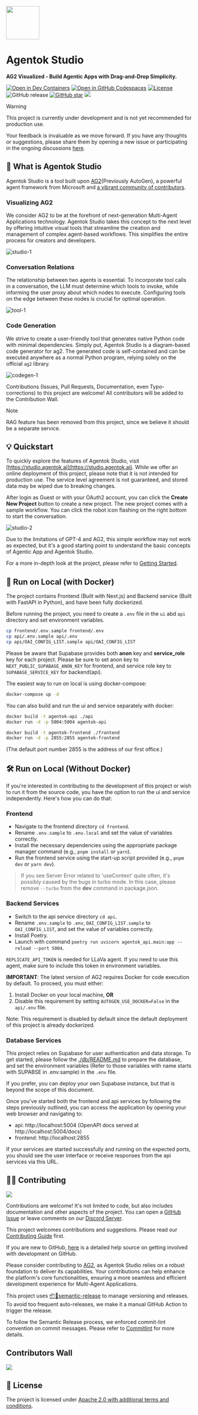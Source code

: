 <img src="./frontend/public/logo.png" width="90" />

# Agentok Studio

**AG2 Visualized - Build Agentic Apps with Drag-and-Drop Simplicity.**

[![Open in Dev Containers](https://img.shields.io/static/v1?label=Dev%20Containers&message=Open&color=blue&logo=visualstudiocode)](https://vscode.dev/redirect?url=vscode://ms-vscode-remote.remote-containers/cloneInVolume?url=https://github.com/dustland/agentok)
[![Open in GitHub Codespaces](https://img.shields.io/badge/Codespaces-Open-blue?style=flat&logo=github)](https://codespaces.new/dustland/agentok)
[![License](https://img.shields.io/badge/License-Apache_2.0-blue.svg)](https://opensource.org/licenses/Apache-2.0)
![GitHub release](https://img.shields.io/github/v/release/dustland/agentok)
[![GitHub star](https://img.shields.io/github/stars/dustland/agentok?style=flat&logo=github&color=black&labelColor=gray)](https://star-history.com/#dustland/agentok)
[![](https://dcbadge.limes.pink/api/server/xBQxwRSWfm?style=social&timestamp=20240705)](https://discord.gg/xBQxwRSWfm)

> [!Warning]
> This project is currently under development and is not yet recommended for production use.
>
> Your feedback is invaluable as we move forward. If you have any thoughts or suggestions, please share them by opening a new issue or participating in the ongoing discussions [here](https://github.com/hughlv/agentok/issues/160).

## 🌟 What is Agentok Studio

Agentok Studio is a tool built upon [AG2](https://github.com/ag2ai/ag2)(Previously AutoGen), a powerful agent framework from Microsoft and [a vibrant community of contributors](https://github.com/ag2ai/ag2?tab=readme-ov-file#contributors-wall).

### Visualizing AG2

We consider AG2 to be at the forefront of next-generation Multi-Agent Applications technology. Agentok Studio takes this concept to the next level by offering intuitive visual tools that streamline the creation and management of complex agent-based workflows. This simplifies the entire process for creators and developers.

![studio-1](./website/static/img/screenshot-studio-1.png)

### Conversation Relations

The relationship between two agents is essential. To incorporate tool calls in a conversation, the LLM must determine which tools to invoke, while informing the user proxy about which nodes to execute. Configuring tools on the edge between these nodes is crucial for optimal operation.

![tool-1](./website/static/img/screenshot-tool-1.png)

### Code Generation

We strive to create a user-friendly tool that generates native Python code with minimal dependencies. Simply put, Agentok Studio is a diagram-based code generator for ag2. The generated code is self-contained and can be executed anywhere as a normal Python program, relying solely on the official `ag2` library.

![codegen-1](./website/static/img/screenshot-codegen-1.png)

Contributions (Issues, Pull Requests, Documentation, even Typo-corrections) to this project are welcome! All contributors will be added to the Contribution Wall.

> [!Note]
> RAG feature has been removed from this project, since we believe it should be a separate service.

## 💡 Quickstart

To quickly explore the features of Agentok Studio, visit [https://studio.agentok.ai](https://studio.agentok.ai). While we offer an online deployment of this project, please note that it is not intended for production use. The service level agreement is not guaranteed, and stored data may be wiped due to breaking changes.

After login as Guest or with your OAuth2 account, you can click the **Create New Project** button to create a new project. The new project comes with a sample workflow. You can click the robot icon flashing on the right bottom to start the conversation.

![studio-2](./website/static/img/screenshot-studio-2.png)

Due to the limitations of GPT-4 and AG2, this simple workflow may not work as expected, but it's a good starting point to understand the basic concepts of Agentic App and Agentok Studio.

For a more in-depth look at the project, please refer to [Getting Started](https://agentok.ai/getting-started).

## 🐳 Run on Local (with Docker)

The project contains Frontend (Built with Next.js) and Backend service (Built with FastAPI in Python), and have been fully dockerized.

Before running the project, you need to create a `.env` file in the `ui` abd `api` directory and set environment variables.

```bash
cp frontend/.env.sample frontend/.env
cp api/.env.sample api/.env
cp api/OAI_CONFIG_LIST.sample api/OAI_CONFIG_LIST
```

Please be aware that Supabase provides both **anon** key and **service_role** key for each project. Please be sure to set anon key to `NEXT_PUBLIC_SUPABASE_ANON_KEY` for frontend, and service role key to `SUPABASE_SERVICE_KEY` for backend(api).

The easiest way to run on local is using docker-compose:

```bash
docker-compose up -d
```

You can also build and run the ui and service separately with docker:

```bash
docker build -t agentok-api ./api
docker run -d -p 5004:5004 agentok-api

docker build -t agentok-frontend ./frontend
docker run -d -p 2855:2855 agentok-frontend

```

(The default port number 2855 is the address of our first office.)

## 🛠️ Run on Local (Without Docker)

If you're interested in contributing to the development of this project or wish to run it from the source code, you have the option to run the ui and service independently. Here's how you can do that:

### **Frontend**

- Navigate to the frontend directory `cd frontend`.
- Rename `.env.sample` to `.env.local` and set the value of variables correctly.
- Install the necessary dependencies using the appropriate package manager command (e.g., `pnpm install` or `yarn`).
- Run the frontend service using the start-up script provided (e.g., `pnpm dev` or `yarn dev`).

> If you see Server Error related to 'useContext' quite often, it's possibly caused by the bugs in turbo mode. In this case, please remove `--turbo` from the **dev** command in package.json.

### **Backend Services**

- Switch to the api service directory `cd api`.
- Rename `.env.sample` to `.env`, `OAI_CONFIG_LIST.sample` to `OAI_CONFIG_LIST`, and set the value of variables correctly.
- Install Poetry.
- Launch with command `poetry run uvicorn agentok_api.main:app --reload --port 5004`.

`REPLICATE_API_TOKEN` is needed for LLaVa agent. If you need to use this agent, make sure to include this token in environment variables.

**IMPORTANT**: The latest version of AG2 requires Docker for code execution by default. To proceed, you must either:

1. Install Docker on your local machine, **OR**
1. Disable this requirement by setting `AUTOGEN_USE_DOCKER=False` in the `api/.env` file.

Note: This requirement is disabled by default since the default deployment of this project is already dockerized.

### **Database Services**

This project relies on Supabase for user authentication and data storage. To get started, please follow the [./db/README.md](./db/README.md) to prepare the database, and set the environment variables (Refer to those variables with name starts with SUPABSE in .env.sample) in the `.env` file.

If you prefer, you can deploy your own Supabase instance, but that is beyond the scope of this document.

Once you've started both the frontend and api services by following the steps previously outlined, you can access the application by opening your web browser and navigating to:

- api: http://localhost:5004 (OpenAPI docs served at http://localhost:5004/docs)
- frontend: http://localhost:2855

If your services are started successfully and running on the expected ports, you should see the user interface or receive responses from the api services via this URL.

## 👨‍💻 Contributing

[![](https://dcbadge.limes.pink/api/server/xBQxwRSWfm?timestamp=20240705)](https://discord.gg/xBQxwRSWfm)

Contributions are welcome! It's not limited to code, but also includes documentation and other aspects of the project. You can open a [GitHub Issue](https://github.com/hughlv/agentok/issues/new) or leave comments on our [Discord Server](https://discord.gg/xBQxwRSWfm).

This project welcomes contributions and suggestions. Please read our [Contributing Guide](./CONTRIBUTING.md) first.

If you are new to GitHub, [here](https://help.github.com/categories/collaborating-with-issues-and-pull-requests/) is a detailed help source on getting involved with development on GitHub.

Please consider contributing to [AG2](https://github.com/ag2ai/ag2), as Agentok Studio relies on a robust foundation to deliver its capabilities. Your contributions can help enhance the platform's core functionalities, ensuring a more seamless and efficient development experience for Multi-Agent Applications.

This project uses [📦🚀semantic-release](https://github.com/semantic-release/semantic-release) to manage versioning and releases. To avoid too frequent auto-releases, we make it a manual GitHub Action to trigger the release.

To follow the Semantic Release process, we enforced commit-lint convention on commit messages. Please refer to [Commitlint](https://commitlint.js.org/#/) for more details.

## Contributors Wall

<a href="https://github.com/hughlv/agentok/graphs/contributors">
  <img src="https://contrib.rocks/image?repo=hughlv/agentok" />
</a>

## 📝 License

The project is licensed under [Apache 2.0 with additional terms and conditions](./LICENSE.md).
